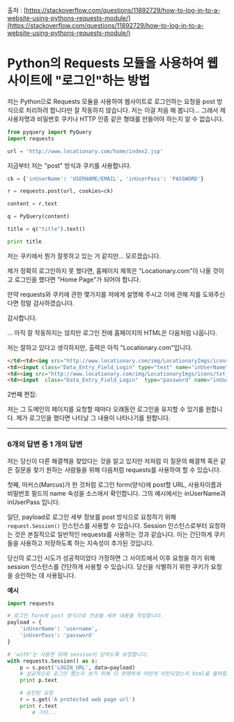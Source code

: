 출처 : [https://stackoverflow.com/questions/11892729/how-to-log-in-to-a-website-using-pythons-requests-module/](https://stackoverflow.com/questions/11892729/how-to-log-in-to-a-website-using-pythons-requests-module/)

# Python의 Requests 모듈을 사용하여 웹사이트에 "로그인"하는 방법

저는 Python으로 Requests 모듈을 사용하여 웹사이트로 로그인하는 요청을 post 방식으로 처리하려 합니다만 잘 작동하지 않습니다. 저는 이걸 처음 해 봅니다... 그래서 제 사용자명과 비밀번호 쿠키나 HTTP 인증 같은 형태를 만들어야 하는지 알 수 없습니다.

```python
from pyquery import PyQuery
import requests

url = 'http://www.locationary.com/home/index2.jsp'
```

지금부터 저는 "post" 방식과 쿠키를 사용합니다.

```python
ck = {'inUserName': 'USERNAME/EMAIL', 'inUserPass': 'PASSWORD'}

r = requests.post(url, cookies=ck)

content = r.text

q = PyQuery(content)

title = q("title").text()

print title
```

저는 쿠키에서 뭔가 잘못하고 있는 거 같지만... 모르겠습니다.

제가 정확히 로그인하지 못 했다면, 홈페이지 제목은 "Locationary.com"이 나올 것이고 로그인을 했다면 "Home Page"가 되어야 합니다.

만약 requests와 쿠키에 관한 몇가지를 저에게 설명해 주시고 이에 관해 저를 도와주신다면 정말 감사하겠습니다.

감사합니다.

... 아직 잘 작동하지는 않지만 로그인 전에 홈페이지의 HTML은 다음처럼 나옵니다.

저는 잘하고 있다고 생각하지만, 출력은 아직 "Locationary.com"입니다.

```HTML
</td><td><img src="http://www.locationary.com/img/LocationaryImgs/icons/txt_email.gif">    </td>
<td><input class="Data_Entry_Field_Login" type="text" name="inUserName" id="inUserName"  size="25"></td>
<td><img src="http://www.locationary.com/img/LocationaryImgs/icons/txt_password.gif"> </td>
<td><input  class="Data_Entry_Field_Login"  type="password" name="inUserPass"     id="inUserPass"></td>
```

2번째 편집:

저는 그 도메인의 페이지를 요청할 때마다 오래동안 로그인을 유지할 수 있기를 원합니다. 제가 로그인을 했다면 나타날 그 내용이 나타나기를 원합니다.

---

### 6개의 답변 중 1 개의 답변

저는 당신이 다른 해결책을 찾았다는 것을 알고 있지만 저처럼 이 질문의 해결책 혹은 같은 질문을 찾기 원하는 사람들을 위해 다음처럼 requests를 사용하여 할 수 있습니다.

첫째, 마커스(Marcus)가 한 것처럼 로그인 form(양식)에 post할 URL, 사용자이름과 비밀번호 필드의 name 속성을 소스에서 확인합니다. 그의 예시에서는 inUserName과 inUserPass 입니다.

일단, payload로 로그인 세부 정보를 post 방식으로 요청하기 위해 `request.Session()` 인스턴스를 사용할 수 있습니다. Session 인스턴스로부터 요청하는 것은 본질적으로 일반적인 requests를 사용하는 것과 같습니다. 이는 간단하게 쿠키들을 사용하고 저장하도록 하는 지속성이 추가된 것입니다.

당신의 로그인 시도가 성공적이었다 가정하면 그 사이트에서 이후 요청을 하기 위해 session 인스턴스를 간단하게 사용할 수 있습니다. 당신을 식별하기 위한 쿠키가 요청을 승인하는 데 사용됩니다.

**예시**

```python
import requests

# 로그인 form에 post 방식으로 전송될 세부 내용을 작성합니다.
payload = {
    'inUserName': 'username',
    'inUserPass': 'password'
}

# 'with'는 사용한 뒤에 session이 닫히도록 보장합니다.
with requests.Session() as s:
    p = s.post('LOGIN_URL', data=payload)
    # 성공적으로 로그인 했는지 보기 위해 더 현명하게 어떤게 리턴되었는지 html을 출력합니다.
    print p.text

    # 승인된 요청
    r = s.get('A protected web page url')
    print r.text
        # 기타...
```        
